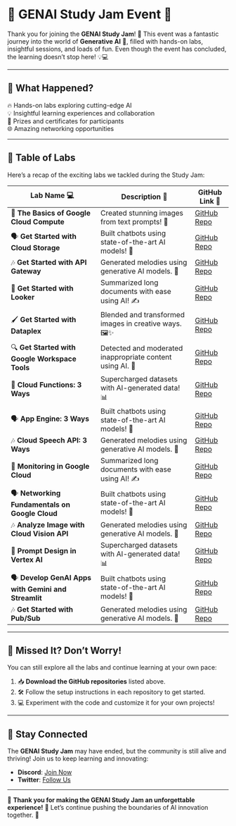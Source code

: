 # 🤖 **GENAI Study Jam Event** 🌟  
Thank you for joining the **GENAI Study Jam**! 🚀 This event was a fantastic journey into the world of **Generative AI** 🧠, filled with hands-on labs, insightful sessions, and loads of fun. Even though the event has concluded, the learning doesn’t stop here! 💡💻  

---

## 🌟 **What Happened?**  
🔥 Hands-on labs exploring cutting-edge AI  
💡 Insightful learning experiences and collaboration  
🎁 Prizes and certificates for participants  
🌐 Amazing networking opportunities  

---

## 📜 **Table of Labs**  
Here’s a recap of the exciting labs we tackled during the Study Jam:  

| **Lab Name** 💻 | **Description** 📝 | **GitHub Link** 🔗 |  
|------------------|--------------------|--------------------|  
| 🎨 **The Basics of Google Cloud Compute** | Created stunning images from text prompts! 🌈 | [GitHub Repo](https://github.com/GDSC-NCU/GenAI_Study_Jam_Solutions/tree/main-1/The%20Basics%20of%20Google%20Cloud%20Compute) |  
| 🗣️ **Get Started with Cloud Storage** | Built chatbots using state-of-the-art AI models! 💬 | [GitHub Repo](https://github.com/GDSC-NCU/GenAI_Study_Jam_Solutions/tree/main-1/Get%20Started%20with%20Cloud%20Storage) |  
| 🎶 **Get Started with API Gateway** | Generated melodies using generative AI models. 🎵 | [GitHub Repo](https://github.com/GDSC-NCU/GenAI_Study_Jam_Solutions/tree/main-1/Get%20Started%20with%20API%20Gateway) |  
| 📜 **Get Started with Looker** | Summarized long documents with ease using AI! ✍️ | [GitHub Repo](https://github.com/GDSC-NCU/GenAI_Study_Jam_Solutions/tree/main-1/Get%20Started%20with%20Looker) |  
| 🖌️ **Get Started with Dataplex** | Blended and transformed images in creative ways. 🖼️✨ | [GitHub Repo](https://github.com/GDSC-NCU/GenAI_Study_Jam_Solutions/tree/main-1/Get%20Started%20with%20Dataplex) |  
| 🔍 **Get Started with Google Workspace Tools** | Detected and moderated inappropriate content using AI. 🚨 | [GitHub Repo](https://github.com) |  
| 🔢 **Cloud Functions: 3 Ways** | Supercharged datasets with AI-generated data! 📊 | [GitHub Repo](https://github.com/GDSC-NCU/GenAI_Study_Jam_Solutions/tree/main-1/Cloud%20Functions-%203%20Ways) |  
| 🗣️ **App Engine: 3 Ways** | Built chatbots using state-of-the-art AI models! 💬 | [GitHub Repo](https://github.com/GDSC-NCU/GenAI_Study_Jam_Solutions/tree/main-1/App%20Engine%20-%203%20Ways) |  
| 🎶 **Cloud Speech API: 3 Ways** | Generated melodies using generative AI models. 🎵 | [GitHub Repo](https://github.com/GDSC-NCU/GenAI_Study_Jam_Solutions/tree/main-1/Cloud%20Speech%20API%20-%203%20Ways) |  
| 📜 **Monitoring in Google Cloud** | Summarized long documents with ease using AI! ✍️ | [GitHub Repo](https://github.com/GDSC-NCU/GenAI_Study_Jam_Solutions/tree/main-1/Monitoring%20in%20Google%20Cloud) |  
| 🗣️ **Networking Fundamentals on Google Cloud** | Built chatbots using state-of-the-art AI models! 💬 | [GitHub Repo](https://github.com/GDSC-NCU/GenAI_Study_Jam_Solutions/tree/main-1/Networking%20Fundamentals%20on%20Google%20Cloud) |  
| 🎶 **Analyze Image with Cloud Vision API** | Generated melodies using generative AI models. 🎵 | [GitHub Repo](https://github.com/GDSC-NCU/GenAI_Study_Jam_Solutions/tree/main-1/Analyze%20Images%20with%20the%20Cloud%20Vision%20API) | 
| 🔢 **Prompt Design in Vertex AI** | Supercharged datasets with AI-generated data! 📊 | [GitHub Repo]([https://github.com/example/data-augmentation](https://github.com/GDSC-NCU/GenAI_Study_Jam_Solutions/tree/main-1/Prompt%20Design%20in%20Vertex%20AI)) |  
| 🗣️ **Develop GenAI Apps with Gemini and Streamlit** | Built chatbots using state-of-the-art AI models! 💬 | [GitHub Repo](https://github.com/GDSC-NCU/GenAI_Study_Jam_Solutions/tree/main-1/Develop%20GenAI%20Apps%20with%20Gemini%20and%20Streamlit) |  
| 🎶 **Get Started with Pub/Sub** | Generated melodies using generative AI models. 🎵 | [GitHub Repo](https://github.com/GDSC-NCU/GenAI_Study_Jam_Solutions/tree/main-1/Get%20Started%20with%20Pub%3ASub) |  
---

## 🌈 **Missed It? Don’t Worry!**  
You can still explore all the labs and continue learning at your own pace:  

1. 📥 **Download the GitHub repositories** listed above.  
2. 🛠️ Follow the setup instructions in each repository to get started.  
3. 💻 Experiment with the code and customize it for your own projects!  

---

## 🚀 **Stay Connected**  
The **GENAI Study Jam** may have ended, but the community is still alive and thriving! Join us to keep learning and innovating:  

- **Discord**: [Join Now](https://discord.gg/example)  
- **Twitter**: [Follow Us](https://twitter.com/example)  

---

🎉 **Thank you for making the GENAI Study Jam an unforgettable experience!** 🌟 Let’s continue pushing the boundaries of AI innovation together. 🚀  
